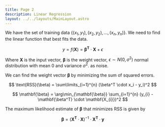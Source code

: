 ```yaml
---
title: Page 2
description: Linear Regression
layout: ../../layouts/MainLayout.astro
---
```


We have the set of training data $\{(x_{1}, y_{1}), (x_{2}, y_{2}), \dots, (x_{n}, y_{n})\}$. We need to find the linear function that best fits the data.

$$
y = f(\mathbf{X}) = \mathbf{\beta^T} \cdot \mathbf{X} + \epsilon
$$

Where $\mathbf{X}$ is the input vector, $\mathbf{\beta}$ is the weight vector, $\epsilon \sim N(0, \sigma^2)$ normal distribution with mean 0 and variance $\sigma^2$. as noise.

We can find the weight vector $\mathbf{\beta}$ by minimizing the sum of squared errors.

$$
\text{RSS}(\beta) = \sum\limits_{i=1}^{n} (\beta^T \cdot x_i - y_i)^2
$$

$$
\mathbf{\beta} = \arg\min_{\mathbf{\beta}} \sum_{i=1}^{n} (y_{i} - \mathbf{\beta^T} \cdot \mathbf{X_{i}})^2
$$

The maximum likelihood estimate of $\mathbf{\beta}$ that minimizes RSS is given by

$$
\mathbf{\beta} = (\mathbf{X^T} \cdot \mathbf{X})^{-1} \cdot \mathbf{X^T} \cdot \mathbf{y}
$$
